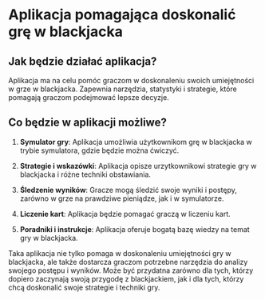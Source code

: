 # Aplikacja pomagająca doskonalić grę w blackjacka

## Jak będzie działać aplikacja?
Aplikacja ma na celu pomóc graczom w doskonaleniu swoich umiejętności w grze w blackjacka. Zapewnia narzędzia, statystyki i strategie, które pomagają graczom podejmować lepsze decyzje.

## Co będzie w aplikacji możliwe?
1. **Symulator gry**: Aplikacja umożliwia użytkownikom grę w blackjacka w trybie symulatora, gdzie będzie można ćwiczyć.

2. **Strategie i wskazówki**: Aplikacja opisze urzytkownikowi strategie gry w blackjacka i różne techniki obstawiania.

3. **Śledzenie wyników**: Gracze mogą śledzić swoje wyniki i postępy, zarówno w grze na prawdziwe pieniądze, jak i w symulatorze.

4. **Liczenie kart**: Aplikacja będzie pomagać graczą w liczeniu kart.

5. **Poradniki i instrukcje**: Aplikacja oferuje bogatą bazę wiedzy na temat gry w blackjacka.

Taka aplikacja nie tylko pomaga w doskonaleniu umiejętności gry w blackjacka, ale także dostarcza graczom potrzebne narzędzia do analizy swojego postępu i wyników. Może być przydatna zarówno dla tych, którzy dopiero zaczynają swoją przygodę z blackjackiem, jak i dla tych, którzy chcą doskonalić swoje strategie i techniki gry.
